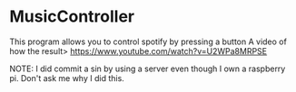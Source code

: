# MusicController
This program allows you to control spotify by pressing a button
A video of how the result> https://www.youtube.com/watch?v=U2WPa8MRPSE



NOTE: I did commit a sin by using a server even though I own a raspberry pi. Don't ask me why I did this.

